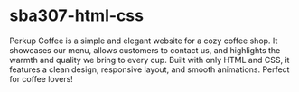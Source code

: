 # sba307-html-css
Perkup Coffee is a simple and elegant website for a cozy coffee shop. It showcases our menu, allows customers to contact us, and highlights the warmth and quality we bring to every cup. Built with only HTML and CSS, it features a clean design, responsive layout, and smooth animations. Perfect for coffee lovers!